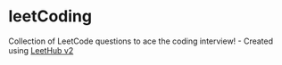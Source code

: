 # leetCoding
Collection of LeetCode questions to ace the coding interview! - Created using [LeetHub v2](https://github.com/arunbhardwaj/LeetHub-2.0)
